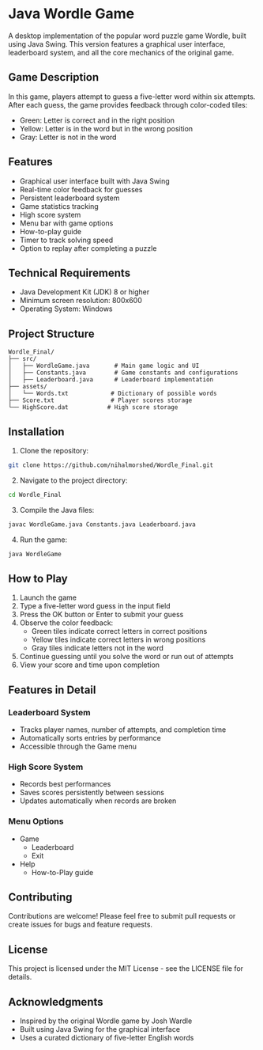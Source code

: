 # Java Wordle Game

A desktop implementation of the popular word puzzle game Wordle, built using Java Swing. This version features a graphical user interface, leaderboard system, and all the core mechanics of the original game.

## Game Description

In this game, players attempt to guess a five-letter word within six attempts. After each guess, the game provides feedback through color-coded tiles:
* Green: Letter is correct and in the right position
* Yellow: Letter is in the word but in the wrong position
* Gray: Letter is not in the word

## Features

* Graphical user interface built with Java Swing
* Real-time color feedback for guesses
* Persistent leaderboard system
* Game statistics tracking
* High score system
* Menu bar with game options
* How-to-play guide
* Timer to track solving speed
* Option to replay after completing a puzzle

## Technical Requirements

* Java Development Kit (JDK) 8 or higher
* Minimum screen resolution: 800x600
* Operating System: Windows

## Project Structure

```
Wordle_Final/
├── src/
│   ├── WordleGame.java       # Main game logic and UI
│   ├── Constants.java        # Game constants and configurations
│   ├── Leaderboard.java      # Leaderboard implementation
├── assets/
│   └── Words.txt            # Dictionary of possible words
├── Score.txt                # Player scores storage
└── HighScore.dat           # High score storage
```

## Installation

1. Clone the repository:
```bash
git clone https://github.com/nihalmorshed/Wordle_Final.git
```

2. Navigate to the project directory:
```bash
cd Wordle_Final
```

3. Compile the Java files:
```bash
javac WordleGame.java Constants.java Leaderboard.java
```

4. Run the game:
```bash
java WordleGame
```

## How to Play

1. Launch the game
2. Type a five-letter word guess in the input field
3. Press the OK button or Enter to submit your guess
4. Observe the color feedback:
   * Green tiles indicate correct letters in correct positions
   * Yellow tiles indicate correct letters in wrong positions
   * Gray tiles indicate letters not in the word
5. Continue guessing until you solve the word or run out of attempts
6. View your score and time upon completion

## Features in Detail

### Leaderboard System
* Tracks player names, number of attempts, and completion time
* Automatically sorts entries by performance
* Accessible through the Game menu

### High Score System
* Records best performances
* Saves scores persistently between sessions
* Updates automatically when records are broken

### Menu Options
* Game
  * Leaderboard
  * Exit
* Help
  * How-to-Play guide

## Contributing

Contributions are welcome! Please feel free to submit pull requests or create issues for bugs and feature requests.

## License

This project is licensed under the MIT License - see the LICENSE file for details.

## Acknowledgments

* Inspired by the original Wordle game by Josh Wardle
* Built using Java Swing for the graphical interface
* Uses a curated dictionary of five-letter English words
